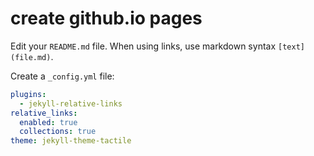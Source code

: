 # create github.io pages

Edit your `README.md` file. When using links, use markdown syntax `[text](file.md)`.

Create a `_config.yml` file:

~~~yaml
plugins:
  - jekyll-relative-links
relative_links:
  enabled: true
  collections: true
theme: jekyll-theme-tactile
~~~
